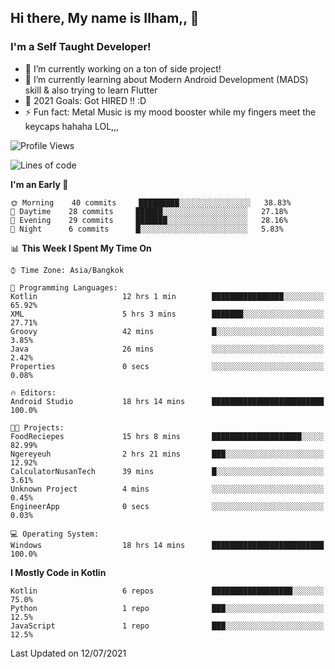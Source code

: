 ## Hi there, My name is Ilham,, 👋


### I'm a Self Taught Developer!
- 🔭 I’m currently working on a ton of side project!
- 🌱 I’m currently learning about Modern Android Development (MADS) skill & also trying to learn Flutter
- 🥅 2021 Goals: Got HIRED !! :D
- ⚡ Fun fact: Metal Music is my mood booster while my fingers meet the keycaps hahaha LOL,,, 



<!--START_SECTION:waka-->
![Profile Views](http://img.shields.io/badge/Profile%20Views-71-blue)

![Lines of code](https://img.shields.io/badge/From%20Hello%20World%20I%27ve%20Written-375545%20lines%20of%20code-blue)

**I'm an Early 🐤** 

```text
🌞 Morning    40 commits     █████████░░░░░░░░░░░░░░░░   38.83% 
🌆 Daytime    28 commits     ██████░░░░░░░░░░░░░░░░░░░   27.18% 
🌃 Evening    29 commits     ███████░░░░░░░░░░░░░░░░░░   28.16% 
🌙 Night      6 commits      █░░░░░░░░░░░░░░░░░░░░░░░░   5.83%

```


📊 **This Week I Spent My Time On** 

```text
⌚︎ Time Zone: Asia/Bangkok

💬 Programming Languages: 
Kotlin                   12 hrs 1 min        ████████████████░░░░░░░░░   65.92% 
XML                      5 hrs 3 mins        ███████░░░░░░░░░░░░░░░░░░   27.71% 
Groovy                   42 mins             █░░░░░░░░░░░░░░░░░░░░░░░░   3.85% 
Java                     26 mins             ░░░░░░░░░░░░░░░░░░░░░░░░░   2.42% 
Properties               0 secs              ░░░░░░░░░░░░░░░░░░░░░░░░░   0.08%

🔥 Editors: 
Android Studio           18 hrs 14 mins      █████████████████████████   100.0%

🐱‍💻 Projects: 
FoodReciepes             15 hrs 8 mins       ████████████████████░░░░░   82.99% 
Ngereyeuh                2 hrs 21 mins       ███░░░░░░░░░░░░░░░░░░░░░░   12.92% 
CalculatorNusanTech      39 mins             █░░░░░░░░░░░░░░░░░░░░░░░░   3.61% 
Unknown Project          4 mins              ░░░░░░░░░░░░░░░░░░░░░░░░░   0.45% 
EngineerApp              0 secs              ░░░░░░░░░░░░░░░░░░░░░░░░░   0.03%

💻 Operating System: 
Windows                  18 hrs 14 mins      █████████████████████████   100.0%

```

**I Mostly Code in Kotlin** 

```text
Kotlin                   6 repos             ██████████████████░░░░░░░   75.0% 
Python                   1 repo              ███░░░░░░░░░░░░░░░░░░░░░░   12.5% 
JavaScript               1 repo              ███░░░░░░░░░░░░░░░░░░░░░░   12.5%

```



 Last Updated on 12/07/2021
<!--END_SECTION:waka-->
